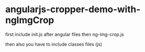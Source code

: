 # angularjs-cropper-demo-with-ngImgCrop



first include init.js after angular files
then ng-img-crop.js

then also you have to include classes files (js)
